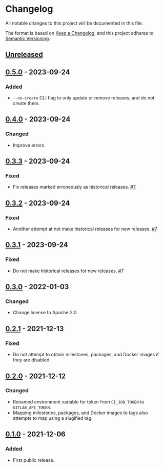 # Changelog

All notable changes to this project will be documented in this file.

The format is based on [Keep a Changelog](https://keepachangelog.com/en/1.0.0/),
and this project adheres to [Semantic Versioning](https://semver.org/spec/v2.0.0.html).

## [Unreleased]

## [0.5.0] - 2023-09-24

### Added

- `--no-create` CLI flag to only update or remove releases, and do not create them.

## [0.4.0] - 2023-09-24

### Changed

- Improve errors.

## [0.3.3] - 2023-09-24

### Fixed

- Fix releases marked erroneously as historical releases.
  [#7](https://gitlab.com/tozd/gitlab/release/-/issues/7)

## [0.3.2] - 2023-09-24

### Fixed

- Another attempt at not make historical releases for new releases.
  [#7](https://gitlab.com/tozd/gitlab/release/-/issues/7)

## [0.3.1] - 2023-09-24

### Fixed

- Do not make historical releases for new releases.
  [#7](https://gitlab.com/tozd/gitlab/release/-/issues/7)

## [0.3.0] - 2022-01-03

### Changed

- Change license to Apache 2.0.

## [0.2.1] - 2021-12-13

### Fixed

- Do not attempt to obtain milestones, packages, and Docker images if they are disabled.

## [0.2.0] - 2021-12-12

### Changed

- Renamed environment variable for token from `CI_JOB_TOKEN` to `GITLAB_API_TOKEN`.
- Mapping milestones, packages, and Docker images to tags also attempts to map
  using a slugified tag.

## [0.1.0] - 2021-12-06

### Added

- First public release.

[unreleased]: https://gitlab.com/tozd/gitlab/release/-/compare/v0.5.0...main
[0.5.0]: https://gitlab.com/tozd/gitlab/release/-/compare/v0.4.0...v0.5.0
[0.4.0]: https://gitlab.com/tozd/gitlab/release/-/compare/v0.3.3...v0.4.0
[0.3.3]: https://gitlab.com/tozd/gitlab/release/-/compare/v0.3.2...v0.3.3
[0.3.2]: https://gitlab.com/tozd/gitlab/release/-/compare/v0.3.1...v0.3.2
[0.3.1]: https://gitlab.com/tozd/gitlab/release/-/compare/v0.3.0...v0.3.1
[0.3.0]: https://gitlab.com/tozd/gitlab/release/-/compare/v0.2.1...v0.3.0
[0.2.1]: https://gitlab.com/tozd/gitlab/release/-/compare/v0.2.0...v0.2.1
[0.2.0]: https://gitlab.com/tozd/gitlab/release/-/compare/v0.1.0...v0.2.0
[0.1.0]: https://gitlab.com/tozd/gitlab/release/-/tags/v0.1.0

<!-- markdownlint-disable-file MD024 -->
